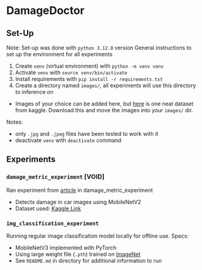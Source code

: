 # DamageDoctor

## Set-Up
Note: Set-up was done with `python 3.12.8` version
General instructions to set up the environment for all experiments
1. Create `venv` (virtual environment) with `python -m venv venv`
2. Activate `venv` with `source venv/bin/activate`
3. Install requirements with `pip install -r requirements.txt`
4. Create a directory named `images/`, all experiments will use this directory to inference on
* Images of your choice can be added here, but [here](https://www.kaggle.com/datasets/pankajkumar2002/random-image-sample-dataset?resource=download) is one neat dataset from kaggle. Download this and move the images into your `images/` dir.

Notes:
* only `.jpg` and `.jpeg` files have been tested to work with it
* deactivate `venv` with `deactivate` command

## Experiments

### `damage_metric_experiment` [VOID]
Ran experiment from [article](https://www.labellerr.com/blog/ml-beginners-guide-to-build-car-damage-detection-ai-model/) in damage_metric_experiment
- Detects damage in car images using MobileNetV2
- Dataset used: [Kaggle Link](https://www.kaggle.com/datasets/anujms/car-damage-detection)

### `img_classification_experiment`
Running regular image classification model locally for offline use. Specs:
- MobileNetV3 implemented with PyTorch
- Using large weight file (`.pth`) trained on [ImageNet](https://paperswithcode.com/dataset/imagenet)
- See `README.md` in directory for additional information to run